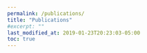 ```yaml
---
permalink: /publications/
title: "Publications"
#excerpt: ""
last_modified_at: 2019-01-23T20:23:03-05:00
toc: true
---
```


